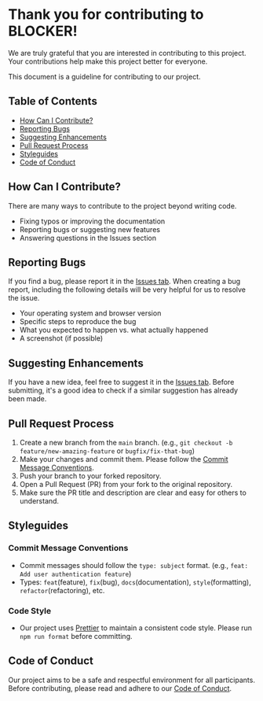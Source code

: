 # Thank you for contributing to BLOCKER!

We are truly grateful that you are interested in contributing to this project. Your contributions help make this project better for everyone.

This document is a guideline for contributing to our project.

## Table of Contents

- [How Can I Contribute?](#how-can-i-contribute)
- [Reporting Bugs](#reporting-bugs)
- [Suggesting Enhancements](#suggesting-enhancements)
- [Pull Request Process](#pull-request-process)
- [Styleguides](#styleguides)
- [Code of Conduct](#code-of-conduct)

## How Can I Contribute?

There are many ways to contribute to the project beyond writing code.

-   Fixing typos or improving the documentation
-   Reporting bugs or suggesting new features
-   Answering questions in the Issues section

## Reporting Bugs

If you find a bug, please report it in the [Issues tab](LINK_TO_ISSUES). When creating a bug report, including the following details will be very helpful for us to resolve the issue.

-   Your operating system and browser version
-   Specific steps to reproduce the bug
-   What you expected to happen vs. what actually happened
-   A screenshot (if possible)

## Suggesting Enhancements

If you have a new idea, feel free to suggest it in the [Issues tab](LINK_TO_ISSUES). Before submitting, it's a good idea to check if a similar suggestion has already been made.

## Pull Request Process

1.  Create a new branch from the `main` branch. (e.g., `git checkout -b feature/new-amazing-feature` or `bugfix/fix-that-bug`)
2.  Make your changes and commit them. Please follow the [Commit Message Conventions](#commit-message-conventions).
3.  Push your branch to your forked repository.
4.  Open a Pull Request (PR) from your fork to the original repository.
5.  Make sure the PR title and description are clear and easy for others to understand.

## Styleguides

### Commit Message Conventions

-   Commit messages should follow the `type: subject` format. (e.g., `feat: Add user authentication feature`)
-   Types: `feat`(feature), `fix`(bug), `docs`(documentation), `style`(formatting), `refactor`(refactoring), etc.

### Code Style

-   Our project uses [Prettier](LINK_TO_PRETTIER_CONFIG) to maintain a consistent code style. Please run `npm run format` before committing.

## Code of Conduct

Our project aims to be a safe and respectful environment for all participants. Before contributing, please read and adhere to our [Code of Conduct](./CODE_OF_CONDUCT.md).
